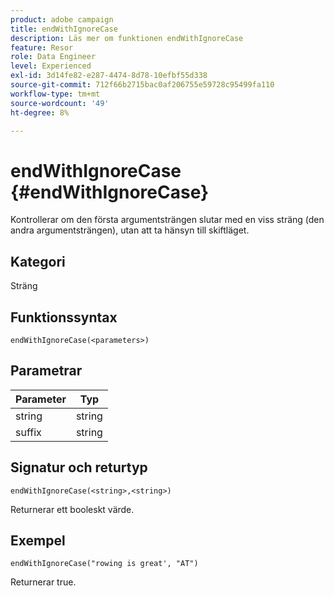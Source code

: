 ```yaml
---
product: adobe campaign
title: endWithIgnoreCase
description: Läs mer om funktionen endWithIgnoreCase
feature: Resor
role: Data Engineer
level: Experienced
exl-id: 3d14fe82-e287-4474-8d78-10efbf55d338
source-git-commit: 712f66b2715bac0af206755e59728c95499fa110
workflow-type: tm+mt
source-wordcount: '49'
ht-degree: 8%

---
```


# endWithIgnoreCase {#endWithIgnoreCase}

Kontrollerar om den första argumentsträngen slutar med en viss sträng (den andra argumentsträngen), utan att ta hänsyn till skiftläget.

## Kategori

Sträng

## Funktionssyntax

`endWithIgnoreCase(<parameters>)`

## Parametrar

| Parameter | Typ |
|-----------|------------------|
| string | string |
| suffix | string |

## Signatur och returtyp

`endWithIgnoreCase(<string>,<string>)`

Returnerar ett booleskt värde.

## Exempel

`endWithIgnoreCase("rowing is great', "AT")`

Returnerar true.
